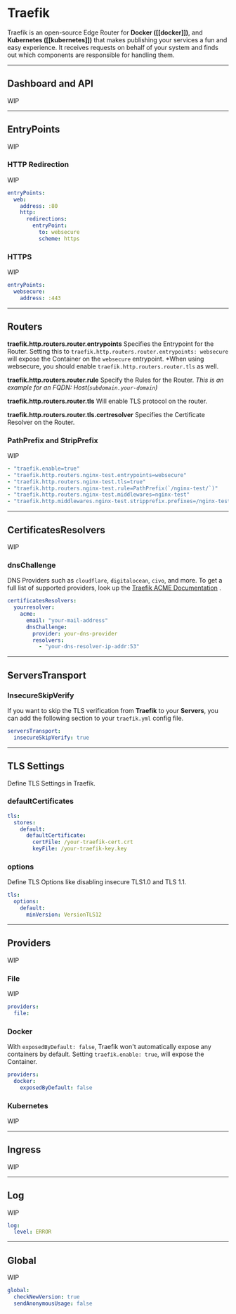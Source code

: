 # Traefik
Traefik is an open-source Edge Router for **Docker ([[docker]])**, and **Kubernetes ([[kubernetes]])** that makes publishing your services a fun and easy experience. It receives requests on behalf of your system and finds out which components are responsible for handling them.

---
## Dashboard and API
WIP

---
## EntryPoints
WIP

### HTTP Redirection
WIP
```yaml
entryPoints:
  web:
    address: :80
    http:
      redirections:
        entryPoint:
          to: websecure
          scheme: https
```

### HTTPS 
WIP
```yaml
entryPoints:
  websecure:
    address: :443
```


---
## Routers


**traefik.http.routers.router.entrypoints** 
Specifies the Entrypoint for the Router. Setting this to `traefik.http.routers.router.entrypoints: websecure` will expose the Container on the `websecure` entrypoint.
*When using websecure, you should enable `traefik.http.routers.router.tls` as well.

**traefik.http.routers.router.rule**
Specify the Rules for the Router.
*This is an example for an FQDN: Host(`subdomain.your-domain`)*

**traefik.http.routers.router.tls**	
Will enable TLS protocol on the router.

**traefik.http.routers.router.tls.certresolver**
Specifies the Certificate Resolver on the Router.

### PathPrefix and StripPrefix
WIP

```yml
- "traefik.enable=true"
- "traefik.http.routers.nginx-test.entrypoints=websecure"
- "traefik.http.routers.nginx-test.tls=true"
- "traefik.http.routers.nginx-test.rule=PathPrefix(`/nginx-test/`)"
- "traefik.http.routers.nginx-test.middlewares=nginx-test"
- "traefik.http.middlewares.nginx-test.stripprefix.prefixes=/nginx-test"
```

---
## CertificatesResolvers
WIP

### dnsChallenge
DNS Providers such as `cloudflare`, `digitalocean`, `civo`, and more. To get a full list of supported providers, look up the [Traefik ACME Documentation](https://doc.traefik.io/traefik/https/acme/) .

```yaml
certificatesResolvers:
  yourresolver:
    acme:
      email: "your-mail-address"
      dnsChallenge:
        provider: your-dns-provider
        resolvers:
          - "your-dns-resolver-ip-addr:53"
```

---
## ServersTransport

### InsecureSkipVerify
If you want to skip the TLS verification from **Traefik** to your **Servers**, you can add the following section to your `traefik.yml` config file.
```yaml
serversTransport:
  insecureSkipVerify: true
```

---
## TLS Settings
Define TLS Settings in Traefik.

### defaultCertificates
```yaml
tls:
  stores:
    default:
      defaultCertificate:
        certFile: /your-traefik-cert.crt
        keyFile: /your-traefik-key.key
```

### options
Define TLS Options like disabling insecure TLS1.0 and TLS 1.1.
```yaml
tls:
  options:
    default:
      minVersion: VersionTLS12
```

---
## Providers
WIP

### File
WIP
```yaml
providers:
  file:
```

### Docker
With `exposedByDefault: false`, Traefik won't automatically expose any containers by default. Setting `traefik.enable: true`, will expose the Container.

```yaml
providers:
  docker:
    exposedByDefault: false
```

### Kubernetes
WIP

---
## Ingress
WIP

---
## Log
WIP

```yaml
log:
  level: ERROR
```

---
## Global
WIP

```yaml
global:
  checkNewVersion: true
  sendAnonymousUsage: false
```

